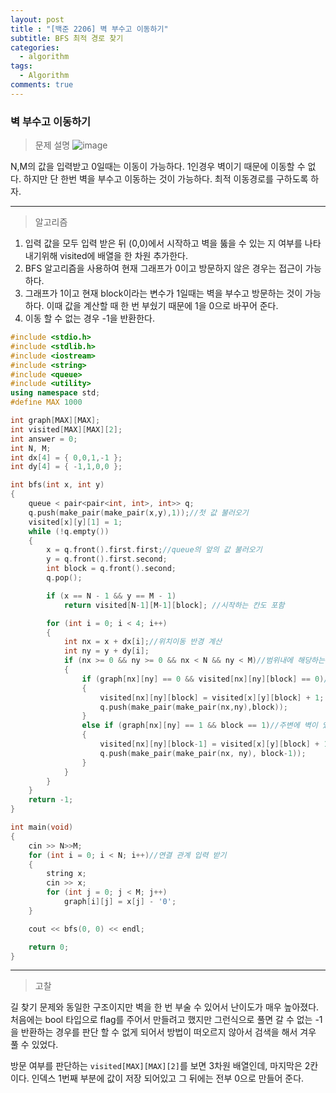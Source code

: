 ```yaml
---
layout: post
title : "[백준 2206] 벽 부수고 이동하기"
subtitle: BFS 최적 경로 찾기
categories:
  - algorithm
tags:
  - Algorithm
comments: true
---
```


### 벽 부수고 이동하기

> 문제 설명
![image](https://user-images.githubusercontent.com/55472510/111034731-57ce6800-845a-11eb-8d38-d5db1100f59e.png)

N,M의 값을 입력받고 0일때는 이동이 가능하다. 1인경우 벽이기 때문에 이동할 수 없다.
하지만 단 한번 벽을 부수고 이동하는 것이 가능하다. 최적 이동경로를 구하도록 하자.

***
> 알고리즘
1. 입력 값을 모두 입력 받은 뒤 (0,0)에서 시작하고 벽을 뚫을 수 있는 지 여부를 나타내기위해 visited에 배열을 한 차원 추가한다. 
2. BFS 알고리즘을 사용하여 현재 그래프가 0이고 방문하지 않은 경우는 접근이 가능하다.
3. 그래프가 1이고 현재 block이라는 변수가 1일때는 벽을 부수고 방문하는 것이 가능하다. 
이때 값을 계산할 때 한 번 부쉈기 때문에 1을 0으로 바꾸어 준다. 
4. 이동 할 수 없는 경우 -1을 반환한다.

```cpp
#include <stdio.h>
#include <stdlib.h>
#include <iostream>
#include <string>
#include <queue>
#include <utility>
using namespace std;
#define MAX 1000

int graph[MAX][MAX];
int visited[MAX][MAX][2];
int answer = 0;
int N, M;
int dx[4] = { 0,0,1,-1 };
int dy[4] = { -1,1,0,0 };

int bfs(int x, int y)
{
	queue < pair<pair<int, int>, int>> q;
	q.push(make_pair(make_pair(x,y),1));//첫 값 불러오기
	visited[x][y][1] = 1;
	while (!q.empty())
	{
		x = q.front().first.first;//queue의 앞의 값 불러오기 
		y = q.front().first.second;
		int block = q.front().second;
		q.pop();

		if (x == N - 1 && y == M - 1)
			return visited[N-1][M-1][block]; //시작하는 칸도 포함

		for (int i = 0; i < 4; i++)
		{
			int nx = x + dx[i];//위치이동 반경 계산
			int ny = y + dy[i];
			if (nx >= 0 && ny >= 0 && nx < N && ny < M)//범위내에 해당하는 부분이면 
			{
				if (graph[nx][ny] == 0 && visited[nx][ny][block] == 0)//주변에 벽이 없고 방문하지 않아서 방문 해도 되는 경우 
				{
					visited[nx][ny][block] = visited[x][y][block] + 1;
					q.push(make_pair(make_pair(nx,ny),block));
				}
				else if (graph[nx][ny] == 1 && block == 1)//주변에 벽이 있고 아직 안뚫은 경우 
				{
					visited[nx][ny][block-1] = visited[x][y][block] + 1;
					q.push(make_pair(make_pair(nx, ny), block-1));
				}
			}
		}		
	}
	return -1;
}

int main(void)
{
	cin >> N>>M;
	for (int i = 0; i < N; i++)//연결 관계 입력 받기
	{
		string x;
		cin >> x;
		for (int j = 0; j < M; j++)
			graph[i][j] = x[j] - '0';
	}

	cout << bfs(0, 0) << endl;

	return 0;
}
```
***
> 고찰   

길 찾기 문제와 동일한 구조이지만 벽을 한 번 부술 수 있어서 난이도가 매우 높아졌다.
처음에는 bool 타입으로 flag를 주어서 만들려고 했지만 그런식으로 풀면 갈 수 없는 -1을 반환하는 경우를 판단 할 수 없게 되어서 방법이 떠오르지 않아서 검색을 해서 겨우 풀 수 있었다. 

방문 여부를 판단하는 `visited[MAX][MAX][2]`를 보면 3차원 배열인데, 마지막은 2칸이다. 인덱스 1번째 부분에 값이 저장 되어있고 그 뒤에는 전부 0으로 만들어 준다. 